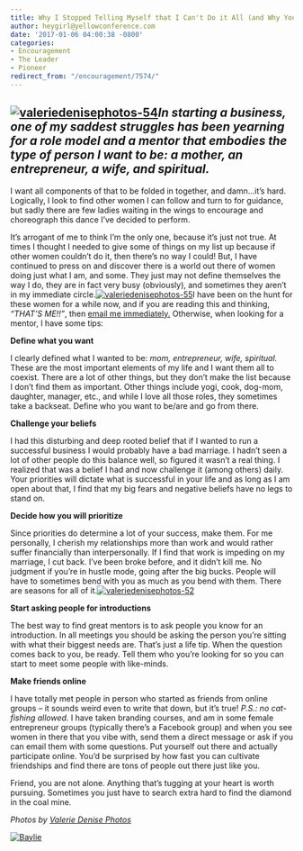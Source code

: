 ```yaml
---
title: Why I Stopped Telling Myself that I Can't Do it All (and Why You Should Too)
author: heygirl@yellowconference.com
date: '2017-01-06 04:00:38 -0800'
categories:
- Encouragement
- The Leader
- Pioneer
redirect_from: "/encouragement/7574/"
---
```


## [![valeriedenisephotos-54](https://yellow-blog-images.imgix.net/2017/01/ValerieDenisePhotos-54.jpg)](https://yellow-blog-images.imgix.net/2017/01/ValerieDenisePhotos-54.jpg)_In starting a business, one of my saddest struggles has been yearning for a role model and a mentor that embodies the type of person I want to be: a mother, an entrepreneur, a wife, and spiritual._

I want all components of that to be folded in together, and damn...it’s hard. Logically, I look to find other women I can follow and turn to for guidance, but sadly there are few ladies waiting in the wings to encourage and choreograph this dance I’ve decided to perform.

It’s arrogant of me to think I’m the only one, because it’s just not true. At times I thought I needed to give some of things on my list up because if other women couldn’t do it, then there’s no way I could! But, I have continued to press on and discover there is a world out there of women doing just what I am, and some. They just may not define themselves the way I do, they are in fact very busy (obviously), and sometimes they aren’t in my immediate circle.[![valeriedenisephotos-55](https://yellow-blog-images.imgix.net/2017/01/ValerieDenisePhotos-55.jpg)](https://yellow-blog-images.imgix.net/2017/01/ValerieDenisePhotos-55.jpg)I have been on the hunt for these women for a while now, and if you are reading this and thinking, _“THAT’S ME!!”_, then [email me immediately.](http://www.abelimpact.com/contact/) Otherwise, when looking for a mentor, I have some tips:

**Define what you want**

I clearly defined what I wanted to be: _mom, entrepreneur, wife, spiritual._ These are the most important elements of my life and I want them all to coexist. There are a lot of other things, but they don’t make the list because I don’t find them as important. Other things include yogi, cook, dog-mom, daughter, manager, etc., and while I love all those roles, they sometimes take a backseat. Define who you want to be/are and go from there.

**Challenge your beliefs**

I had this disturbing and deep rooted belief that if I wanted to run a successful business I would probably have a bad marriage. I hadn’t seen a lot of other people do this balance well, so figured it wasn’t a real thing. I realized that was a belief I had and now challenge it (among others) daily. Your priorities will dictate what is successful in your life and as long as I am open about that, I find that my big fears and negative beliefs have no legs to stand on.[  
](https://yellow-blog-images.imgix.net/2017/01/ValerieDenisePhotos-55.jpg)

**Decide how you will prioritize**

Since priorities do determine a lot of your success, make them. For me personally, I cherish my relationships more than work and would rather suffer financially than interpersonally. If I find that work is impeding on my marriage, I cut back. I’ve been broke before, and it didn’t kill me. No judgment if you’re in hustle mode, going after the big bucks. People will have to sometimes bend with you as much as you bend with them. There are seasons for all of it.[![valeriedenisephotos-52](https://yellow-blog-images.imgix.net/2017/01/ValerieDenisePhotos-52.jpg)](https://yellow-blog-images.imgix.net/2017/01/ValerieDenisePhotos-52.jpg)

**Start asking people for introductions**

The best way to find great mentors is to ask people you know for an introduction. In all meetings you should be asking the person you’re sitting with what their biggest needs are. That’s just a life tip. When the question comes back to you, be ready. Tell them who you’re looking for so you can start to meet some people with like-minds.

**Make friends online**

I have totally met people in person who started as friends from online groups – it sounds weird even to write that down, but it’s true! _P.S.: no cat-fishing allowed._ I have taken branding courses, and am in some female entrepreneur groups (typically there’s a Facebook group) and when you see women in there that you vibe with, send them a direct message or ask if you can email them with some questions. Put yourself out there and actually participate online. You’d be surprised by how fast you can cultivate friendships and find there are tons of people out there just like you.

Friend, you are not alone. Anything that’s tugging at your heart is worth pursuing. Sometimes you just have to search extra hard to find the diamond in the coal mine.

_Photos by [Valerie Denise Photos](http://www.valeriedenisephotos.com/)_

[![Baylie](https://yellow-blog-images.imgix.net/2016/04/Baylie.jpg)](http://www.abelimpact.com/)
